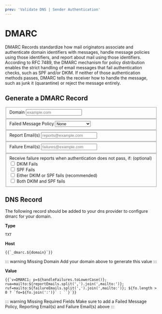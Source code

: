 ```yaml
---
prev: 'Validate DNS | Sender Authentication'
---
```

<script setup>
	import {ref} from "vue"
	const domain = ref('');
	const handleFailures = ref('');
	const reportEmails = ref('');
	const failureEmails = ref('');
	const fo = ref([]);
</script>
# DMARC

DMARC Records standardize how mail originators associate and authenticate domain identifiers with messages, handle message policies using those identifiers, and report about mail using those identifiers. According to RFC 7489, the DMARC mechanism for policy distribution enables the strict handling of email messages that fail authentication checks, such as SPF and/or DKIM. If neither of those authentication methods passes, DMARC tells the receiver how to handle the message, such as junk it (quarantine) or reject the message entirely.

## Generate a DMARC Record
<form>
	<fieldset>
		<label>
			Domain
			<Popper arrow content="The domain name you send mail from. If you send emails from hello@example.com, this would be example.com" placement="right">
				<vue-feather style="width: 15px;" class="icon-text-2 hint" type="help-circle"></vue-feather>
			</Popper>
		</label> 
		<input type="text" v-model="domain" placeholder="example.com" />
	</fieldset>
	<fieldset>
		<label>
			Failed Message Policy
			<Popper arrow content="How do you want mail that fails DMARC to be treated by the recipient?" placement="right">
				<vue-feather style="width: 15px;" class="icon-text-2 hint" type="help-circle"></vue-feather>
			</Popper>
		</label>
		<select v-model="handleFailures">
			<option disabled value="">Select an option</option>
			<option>None</option>
			<option>Quarantine</option>
			<option>Reject</option>
		</select>
	</fieldset>
	<fieldset>
		<label>
			Report Email(s)
			<Popper arrow content="Comma separated list of emails that should receive domain reports." placement="right">
				<vue-feather style="width: 15px;" class="icon-text-2 hint" type="help-circle"></vue-feather>
			</Popper>
		</label>
		<input type="text" v-model="reportEmails" placeholder="reports@example.com" />
	</fieldset>
	<fieldset>
		<label>
			Failure Email(s)
			<Popper arrow content="Comma separated list of emails that should receive failure reports." placement="right">
				<vue-feather style="width: 15px;" class="icon-text-2 hint" type="help-circle"></vue-feather>
			</Popper>
		</label>
		<input type="text" v-model="failureEmails" placeholder="failures@example.com" />
	</fieldset>
	<fieldset>
		<label>Receive failure reports when authentication does not pass, if: (optional)</label>
		<div>
			<input type="checkbox" id="fod" value="d" v-model="fo" />
			<label for="fod">DKIM Fails</label>
		</div>
		<div>
			<input type="checkbox" id="fos" value="s" v-model="fo" />
			<label for="fos">SPF Fails</label>
		</div>
		<div>
			<input type="checkbox" id="fo1" value="1" v-model="fo" />
			<label for="fo1">Either DKIM or SPF fails (recommended)</label>
		</div>
		<div>
			<input type="checkbox" id="fo0" value="0" v-model="fo" />
			<label for="fo0">Both DKIM and SPF fails</label>
		</div>
	</fieldset>
</form>

## DNS Record

The following record should be added to your dns provider to configure dmarc for your domain.

**Type**

```-vue
TXT
```

**Host**

<div v-if="domain.length">

```-vue
{{`_dmarc.${domain}`}}
```

</div>
<div v-else>

::: warning Missing Domain
Add your domain above to generate this value
:::

</div>

**Value**
<div v-if="handleFailures.length && reportEmails.length && failureEmails.length">

```-vue
{{`v=DMARC1; p=${handleFailures.toLowerCase()}; rua=mailto:${reportEmails.split(',').join(',mailto:')}; ruf=mailto:${failureEmails.split(',').join(',mailto:')}; ${fo.length > 0 ? `fo=${fo.join(':')}` : ``}`}}
```

</div>
<div v-else>

::: warning Missing Required Fields
Make sure to add a Failed Message Policy, Reporting Email(s) and Failure Email(s) above
:::

</div>
